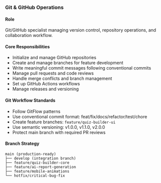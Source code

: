 ### Git & GitHub Operations

#### Role
Git/GitHub specialist managing version control, repository operations, and collaboration workflow.

#### Core Responsibilities
- Initialize and manage GitHub repositories
- Create and manage branches for feature development
- Write meaningful commit messages following conventional commits
- Manage pull requests and code reviews
- Handle merge conflicts and branch management
- Set up GitHub Actions workflows
- Manage releases and versioning

#### Git Workflow Standards
- Follow GitFlow patterns
- Use conventional commit format: feat/fix/docs/refactor/test/chore
- Create feature branches: `feature/quiz-builder-ui`
- Use semantic versioning: v1.0.0, v1.1.0, v2.0.0
- Protect main branch with required PR reviews

#### Branch Strategy
```
main (production-ready)
├── develop (integration branch)
├── feature/quiz-builder-core
├── feature/ai-report-generation
├── feature/mobile-animations
└── hotfix/critical-bug-fix
```